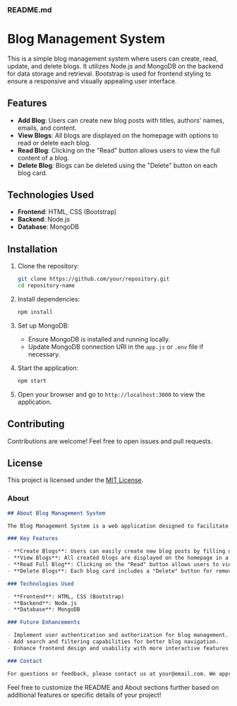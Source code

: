 ### README.md


# Blog Management System

This is a simple blog management system where users can create, read, update, and delete blogs. It utilizes Node.js and MongoDB on the backend for data storage and retrieval. Bootstrap is used for frontend styling to ensure a responsive and visually appealing user interface.

## Features

- **Add Blog**: Users can create new blog posts with titles, authors' names, emails, and content.
- **View Blogs**: All blogs are displayed on the homepage with options to read or delete each blog.
- **Read Blog**: Clicking on the "Read" button allows users to view the full content of a blog.
- **Delete Blog**: Blogs can be deleted using the "Delete" button on each blog card.

## Technologies Used

- **Frontend**: HTML, CSS (Bootstrap)
- **Backend**: Node.js
- **Database**: MongoDB

## Installation

1. Clone the repository:
   ```bash
   git clone https://github.com/your/repository.git
   cd repository-name
   ```

2. Install dependencies:
   ```bash
   npm install
   ```

3. Set up MongoDB:
   - Ensure MongoDB is installed and running locally.
   - Update MongoDB connection URI in the `app.js` or `.env` file if necessary.

4. Start the application:
   ```bash
   npm start
   ```

5. Open your browser and go to `http://localhost:3000` to view the application.

## Contributing

Contributions are welcome! Feel free to open issues and pull requests.

## License

This project is licensed under the [MIT License](LICENSE).


### About

```markdown
## About Blog Management System

The Blog Management System is a web application designed to facilitate the creation and management of blogs. It provides a user-friendly interface where users can create new blog posts, view existing ones, and delete blogs as needed. The system is built using Node.js on the backend for server-side logic and MongoDB for data storage. Bootstrap is used for frontend styling to ensure responsiveness and a modern look.

### Key Features

- **Create Blogs**: Users can easily create new blog posts by filling out a form with required details such as title, author's name, email, and content.
- **View Blogs**: All created blogs are displayed on the homepage in a visually appealing card format, showcasing key details of each blog post.
- **Read Full Blog**: Clicking on the "Read" button allows users to view the full content of a selected blog post.
- **Delete Blogs**: Each blog card includes a "Delete" button for removing unwanted or outdated blog posts from the system.

### Technologies Used

- **Frontend**: HTML, CSS (Bootstrap)
- **Backend**: Node.js
- **Database**: MongoDB

### Future Enhancements

- Implement user authentication and authorization for blog management.
- Add search and filtering capabilities for better blog navigation.
- Enhance frontend design and usability with more interactive features.

### Contact

For questions or feedback, please contact us at your@email.com. We appreciate your interest in our Blog Management System!
```

Feel free to customize the README and About sections further based on additional features or specific details of your project!
